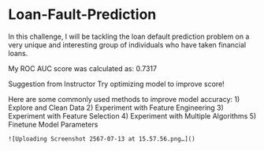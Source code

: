# Loan-Fault-Prediction
In this challenge, I will be tackling the loan default prediction problem on a very unique and interesting group of individuals who have taken financial loans.

My ROC AUC score was calculated as: 0.7317
    

Suggestion from Instructor
Try optimizing model to improve score!
    
Here are some commonly used methods to improve model accuracy:
    1) Explore and Clean Data
    2) Experiment with Feature Engineering
    3) Experiment with Feature Selection
    4) Experiment with Multiple Algorithms
    5) Finetune Model Parameters

    ![Uploading Screenshot 2567-07-13 at 15.57.56.png…]()
